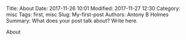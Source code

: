 Title: About
Date: 2017-11-26 10:01
Modified: 2017-11-27 12:30
Category: misc
Tags: first, misc
Slug: My-first-post
Authors: Antony B Holmes
Summary: What does your post talk about? Write here.

About
